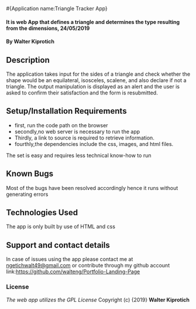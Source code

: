 #{Application name:Triangle Tracker App}

#### It is web App that defines a triangle and determines the type resulting from the dimensions, 24/05/2019

#### By **Walter Kiprotich**

## Description

The  application takes input for the sides of a triangle and check whether the shape would be an equilateral, isosceles, scalene, and also declare if not a triangle. The output manipulation is displayed as an alert and the user is asked to confirm their satisfaction and the form is resubmitted.

## Setup/Installation Requirements

-   first, run the code path on the browser
-   secondly,no web server is necessary to run the app
-   Thirdly, a link to source is required to retrieve information.
-   fourthly,the dependencies include the css, images, and html files.

The set is easy and requires less technical know-how to run

## Known Bugs

Most of the bugs have been resolved accordingly hence it runs without generating errors

## Technologies Used

The app is only built by use of HTML and css

## Support and contact details

In case of issues using the app please contact me at ngetichwalt49@gmail.com or contribute through my github account link:<https://github.com/walteng/Portfolio-Landing-Page>

### License

_The web app utilizes the GPL License_
Copyright (c) {2019} **Walter Kiprotich**
